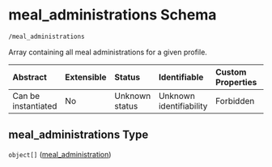 # meal\_administrations Schema

```txt
/meal_administrations
```

Array containing all meal administrations for a given profile.

| Abstract            | Extensible | Status         | Identifiable            | Custom Properties | Additional Properties | Access Restrictions | Defined In                                                                                             |
| :------------------ | :--------- | :------------- | :---------------------- | :---------------- | :-------------------- | :------------------ | :----------------------------------------------------------------------------------------------------- |
| Can be instantiated | No         | Unknown status | Unknown identifiability | Forbidden         | Allowed               | none                | [meal\_administrations.schema.json](../../out/meal_administrations.schema.json "open original schema") |

## meal\_administrations Type

`object[]` ([meal\_administration](meal_administrations-meal_administration.md))
